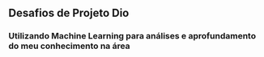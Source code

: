 ## Desafios de Projeto Dio

### Utilizando Machine Learning para análises e aprofundamento do meu conhecimento na área

